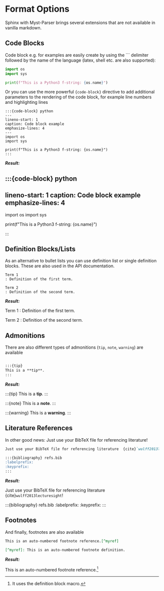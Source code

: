 # Format Options

Sphinx with Myst-Parser brings several extensions that are not available in vanilla markdown.

## Code Blocks

Code block e.g. for examples are easily create by using the \`\`\` delimiter followed by the name of the language (latex, shell etc. are also supported):

```python
import os
import sys

print(f"This is a Python3 f-string: {os.name}")

```

Or you can use the more powerful `{code-block}` directive to add additional parameters to the rendering of the code block, for example line numbers and highlighting lines

```
:::{code-block} python
---
lineno-start: 1
caption: Code block example
emphasize-lines: 4
---
import os
import sys

print(f"This is a Python3 f-string: {os.name}")
:::

```
___Result:___

:::{code-block} python
---
lineno-start: 1
caption: Code block example
emphasize-lines: 4
---
import os
import sys

print(f"This is a Python3 f-string: {os.name}")

:::


## Definition Blocks/Lists

As an alternative to bullet lists you can use definition list or single definition blocks. These are also used in the API documentation.


```
Term 1
: Definition of the first term.

Term 2
: Definition of the second term.
```

___Result:___


Term 1
: Definition of the first term.

Term 2
: Definition of the second term.

## Admonitions

There are also different types of admonitions (`tip`, `note`, `warning`) are available

```markdown

:::{tip} 
This is a **tip**.
:::
```
___Result:___

:::{tip} 
This is a **tip**.
:::


:::{note} 
This is a **note**.
:::


:::{warning} 
This is a **warning**.
:::

## Literature References

In other good news: Just use your BibTeX file for referencing literature!

```markdown
Just use your BibTeX file for referencing literature  {cite}`wulff2013lecturesight`!

:::{bibliography} refs.bib
:labelprefix: 
:keyprefix:
:::

```
___Result:___

Just use your BibTeX file for referencing literature  {cite}`wulff2013lecturesight`!

:::{bibliography} refs.bib
:labelprefix: 
:keyprefix:
:::

## Footnotes

And finally, footnotes are also available

```markdown
This is an auto-numbered footnote reference.[^myref]

[^myref]: This is an auto-numbered footnote definition.

```
___Result:___

This is an auto-numbered footnote reference.[^myref]

[^myref]: It uses the definition block macro.